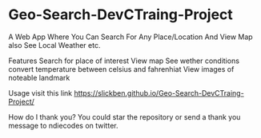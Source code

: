 # Geo-Search-DevCTraing-Project
A Web App Where You Can Search For Any Place/Location And View Map also See Local Weather etc.



Features
Search for place of interest 
View map
See wether conditions
convert  temperature between celsius and fahrenhiat
View images of noteable landmark

Usage
visit this link https://slickben.github.io/Geo-Search-DevCTraing-Project/

How do I thank you?
You could star the repository or send a thank you message to ndiecodes on twitter.
